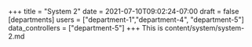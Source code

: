 +++
title = "System 2"
date = 2021-07-10T09:02:24-07:00
draft = false
[departments]
users = ["department-1","department-4", "department-5"]
data_controllers = ["department-5"]
+++
This is content/system/system-2.md
